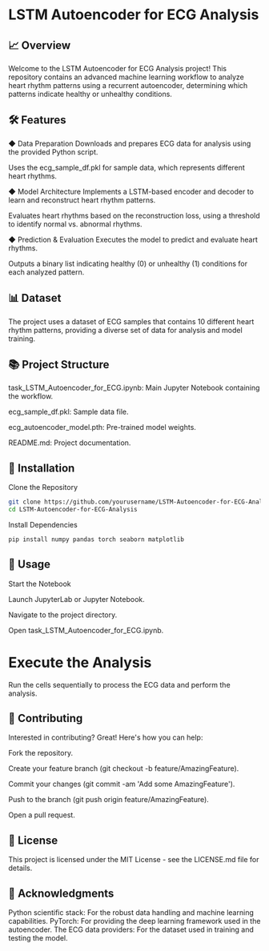 # LSTM Autoencoder for ECG Analysis
## 📈 Overview
Welcome to the LSTM Autoencoder for ECG Analysis project! This repository contains an advanced machine learning workflow to analyze heart rhythm patterns using a recurrent autoencoder, determining which patterns indicate healthy or unhealthy conditions.

## 🛠️ Features
◆ Data Preparation
Downloads and prepares ECG data for analysis using the provided Python script.

Uses the ecg_sample_df.pkl for sample data, which represents different heart rhythms.

◆ Model Architecture
Implements a LSTM-based encoder and decoder to learn and reconstruct heart rhythm patterns.

Evaluates heart rhythms based on the reconstruction loss, using a threshold to identify normal vs. abnormal rhythms.

◆ Prediction & Evaluation
Executes the model to predict and evaluate heart rhythms.

Outputs a binary list indicating healthy (0) or unhealthy (1) conditions for each analyzed pattern.

## 📊 Dataset
The project uses a dataset of ECG samples that contains 10 different heart rhythm patterns, providing a diverse set of data for analysis and model training.

## 📚 Project Structure
task_LSTM_Autoencoder_for_ECG.ipynb: Main Jupyter Notebook containing the workflow.

ecg_sample_df.pkl: Sample data file.

ecg_autoencoder_model.pth: Pre-trained model weights.

README.md: Project documentation.

## 💾 Installation
Clone the Repository

```bash
git clone https://github.com/yourusername/LSTM-Autoencoder-for-ECG-Analysis.git
cd LSTM-Autoencoder-for-ECG-Analysis
```

Install Dependencies
```bash
pip install numpy pandas torch seaborn matplotlib
```

## 🚀 Usage
Start the Notebook

Launch JupyterLab or Jupyter Notebook.

Navigate to the project directory.

Open task_LSTM_Autoencoder_for_ECG.ipynb.

# Execute the Analysis
Run the cells sequentially to process the ECG data and perform the analysis.

## 🌟 Contributing
Interested in contributing? Great! Here's how you can help:

Fork the repository.

Create your feature branch (git checkout -b feature/AmazingFeature).

Commit your changes (git commit -am 'Add some AmazingFeature').

Push to the branch (git push origin feature/AmazingFeature).

Open a pull request.

## 📜 License
This project is licensed under the MIT License - see the LICENSE.md file for details.

## 🙌 Acknowledgments
Python scientific stack: For the robust data handling and machine learning capabilities.
PyTorch: For providing the deep learning framework used in the autoencoder.
The ECG data providers: For the dataset used in training and testing the model.
